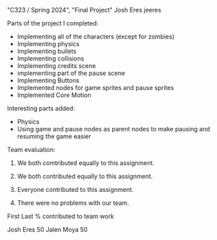 "C323 / Spring 2024", "Final Project"
Josh Eres
jeeres

Parts of the project I completed: 
- Implementing all of the characters (except for zombies)
- Implementing physics
- Implementing bullets
- Implementing collisions
- Implementing credits scene
- implementing part of the pause scene
- Implementing Buttons
- Implemented nodes for game sprites and pause sprites
- Implemented Core Motion

Interesting parts added: 
- Physics
- Using game and pause nodes as parent nodes to make pausing and resuming the game easier

Team evaluation: 
1. We both comtributed equally to this assignment.

2. We both contributed equally to this assignment.

3. Everyone contributed to this assignment.

4. There were no problems with our team.

First	Last	% contributed to team work

Josh	Eres	50
Jalen	Moya	50

